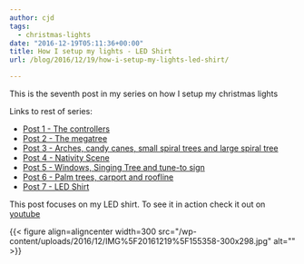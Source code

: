 ```yaml
---
author: cjd
tags:
  - christmas-lights
date: "2016-12-19T05:11:36+00:00"
title: How I setup my lights - LED Shirt
url: /blog/2016/12/19/how-i-setup-my-lights-led-shirt/

---
```

This is the seventh post in my series on how I setup my christmas lights

Links to rest of series:

- [Post 1 - The controllers](/blogs/2016/12/how-i-setup-my-lights-the-controllers/)
- [Post 2 - The megatree](/blogs/2016/12/how-i-setup-my-lights-the-megatree/)
- [Post 3 - Arches, candy canes, small spiral trees and large spiral tree](/blogs/2016/12/how-i-setup-my-lights-arches-candy-canes-small-spiral-trees-and-large-spiral-tree/)
- [Post 4 - Nativity Scene](/blogs/2016/12/how-i-setup-my-lights-nativity-scene/)
- [Post 5 - Windows, Singing Tree and tune-to sign](/blogs/2016/12/how-i-setup-my-lights-windows-singing-tree-and-tune-to-sign/)
- [Post 6 - Palm trees, carport and roofline](/blogs/2016/12/how-i-setup-my-lights-palm-trees-carport-and-roofline/)
- [Post 7 - LED Shirt](/blogs/2016/12/how-i-setup-my-lights-led-shirt/)

This post focuses on my LED shirt.
To see it in action check it out on [youtube](https://www.youtube.com/watch?v=Sh73bQI4wgI)

{{< figure align=aligncenter width=300 src="/wp-content/uploads/2016/12/IMG%5F20161219%5F155358-300x298.jpg" alt="" >}}
